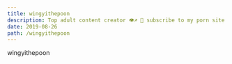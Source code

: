 ```yaml
---
title: wingyithepoon
description: Top adult content creator 👁♐️ 👑 subscribe to my porn site below IG Missskaylax
date: 2019-08-26
path: /wingyithepoon
---
```


wingyithepoon